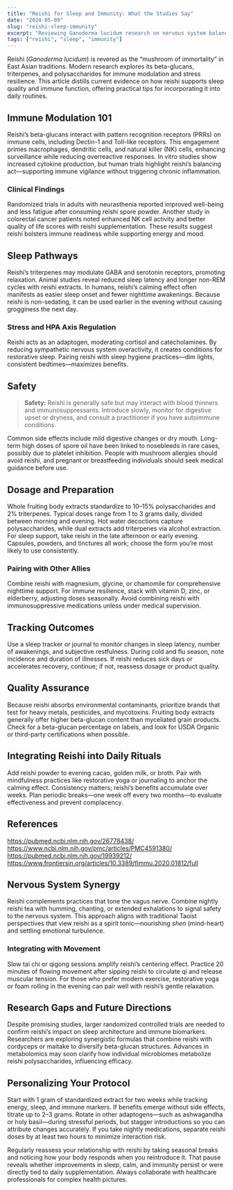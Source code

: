 ```yaml
---
title: "Reishi for Sleep and Immunity: What the Studies Say"
date: "2024-05-09"
slug: "reishi-sleep-immunity"
excerpt: "Reviewing Ganoderma lucidum research on nervous system balance, immune modulation, and nighttime rest."
tags: ["reishi", "sleep", "immunity"]
---
```


Reishi (*Ganoderma lucidum*) is revered as the “mushroom of immortality” in East Asian traditions. Modern research explores its beta-glucans, triterpenes, and polysaccharides for immune modulation and stress resilience. This article distills current evidence on how reishi supports sleep quality and immune function, offering practical tips for incorporating it into daily routines.

## Immune Modulation 101

Reishi’s beta-glucans interact with pattern recognition receptors (PRRs) on immune cells, including Dectin-1 and Toll-like receptors. This engagement primes macrophages, dendritic cells, and natural killer (NK) cells, enhancing surveillance while reducing overreactive responses. In vitro studies show increased cytokine production, but human trials highlight reishi’s balancing act—supporting immune vigilance without triggering chronic inflammation.

### Clinical Findings

Randomized trials in adults with neurasthenia reported improved well-being and less fatigue after consuming reishi spore powder. Another study in colorectal cancer patients noted enhanced NK cell activity and better quality of life scores with reishi supplementation. These results suggest reishi bolsters immune readiness while supporting energy and mood.

## Sleep Pathways

Reishi’s triterpenes may modulate GABA and serotonin receptors, promoting relaxation. Animal studies reveal reduced sleep latency and longer non-REM cycles with reishi extracts. In humans, reishi’s calming effect often manifests as easier sleep onset and fewer nighttime awakenings. Because reishi is non-sedating, it can be used earlier in the evening without causing grogginess the next day.

### Stress and HPA Axis Regulation

Reishi acts as an adaptogen, moderating cortisol and catecholamines. By reducing sympathetic nervous system overactivity, it creates conditions for restorative sleep. Pairing reishi with sleep hygiene practices—dim lights, consistent bedtimes—maximizes benefits.

## Safety

> **Safety:** Reishi is generally safe but may interact with blood thinners and immunosuppressants. Introduce slowly, monitor for digestive upset or dryness, and consult a practitioner if you have autoimmune conditions.

Common side effects include mild digestive changes or dry mouth. Long-term high doses of spore oil have been linked to nosebleeds in rare cases, possibly due to platelet inhibition. People with mushroom allergies should avoid reishi, and pregnant or breastfeeding individuals should seek medical guidance before use.

## Dosage and Preparation

Whole fruiting body extracts standardize to 10–15% polysaccharides and 2% triterpenes. Typical doses range from 1 to 3 grams daily, divided between morning and evening. Hot water decoctions capture polysaccharides, while dual extracts add triterpenes via alcohol extraction. For sleep support, take reishi in the late afternoon or early evening. Capsules, powders, and tinctures all work; choose the form you’re most likely to use consistently.

### Pairing with Other Allies

Combine reishi with magnesium, glycine, or chamomile for comprehensive nighttime support. For immune resilience, stack with vitamin D, zinc, or elderberry, adjusting doses seasonally. Avoid combining reishi with immunosuppressive medications unless under medical supervision.

## Tracking Outcomes

Use a sleep tracker or journal to monitor changes in sleep latency, number of awakenings, and subjective restfulness. During cold and flu season, note incidence and duration of illnesses. If reishi reduces sick days or accelerates recovery, continue; if not, reassess dosage or product quality.

## Quality Assurance

Because reishi absorbs environmental contaminants, prioritize brands that test for heavy metals, pesticides, and mycotoxins. Fruiting body extracts generally offer higher beta-glucan content than myceliated grain products. Check for a beta-glucan percentage on labels, and look for USDA Organic or third-party certifications when possible.

## Integrating Reishi into Daily Rituals

Add reishi powder to evening cacao, golden milk, or broth. Pair with mindfulness practices like restorative yoga or journaling to anchor the calming effect. Consistency matters; reishi’s benefits accumulate over weeks. Plan periodic breaks—one week off every two months—to evaluate effectiveness and prevent complacency.

## References

https://pubmed.ncbi.nlm.nih.gov/26778438/
https://www.ncbi.nlm.nih.gov/pmc/articles/PMC4591380/
https://pubmed.ncbi.nlm.nih.gov/19939212/
https://www.frontiersin.org/articles/10.3389/fimmu.2020.01812/full


## Nervous System Synergy

Reishi complements practices that tone the vagus nerve. Combine nightly reishi tea with humming, chanting, or extended exhalations to signal safety to the nervous system. This approach aligns with traditional Taoist perspectives that view reishi as a spirit tonic—nourishing *shen* (mind-heart) and settling emotional turbulence.

### Integrating with Movement

Slow tai chi or qigong sessions amplify reishi’s centering effect. Practice 20 minutes of flowing movement after sipping reishi to circulate qi and release muscular tension. For those who prefer modern exercise, restorative yoga or foam rolling in the evening can pair well with reishi’s gentle relaxation.

## Research Gaps and Future Directions

Despite promising studies, larger randomized controlled trials are needed to confirm reishi’s impact on sleep architecture and immune biomarkers. Researchers are exploring synergistic formulas that combine reishi with cordyceps or maitake to diversify beta-glucan structures. Advances in metabolomics may soon clarify how individual microbiomes metabolize reishi polysaccharides, influencing efficacy.

## Personalizing Your Protocol

Start with 1 gram of standardized extract for two weeks while tracking energy, sleep, and immune markers. If benefits emerge without side effects, titrate up to 2–3 grams. Rotate in other adaptogens—such as ashwagandha or holy basil—during stressful periods, but stagger introductions so you can attribute changes accurately. If you take nightly medications, separate reishi doses by at least two hours to minimize interaction risk.


Regularly reassess your relationship with reishi by taking seasonal breaks and noticing how your body responds when you reintroduce it.
That pause reveals whether improvements in sleep, calm, and immunity persist or were directly tied to daily supplementation.
Always collaborate with healthcare professionals for complex health pictures.
